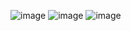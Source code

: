 ![image](https://github.com/zakaria0101echifaouy/Linux-Shell-HackerRank/assets/108145379/0ca59b13-785c-41b9-ba8f-283bbd0654a7)
![image](https://github.com/zakaria0101echifaouy/Linux-Shell-HackerRank/assets/108145379/4ccf16a3-1288-451c-b9a1-f9dc333cc4b5)
![image](https://github.com/zakaria0101echifaouy/Linux-Shell-HackerRank/assets/108145379/038b3be6-e866-4482-9863-9389bdf3cc68)
